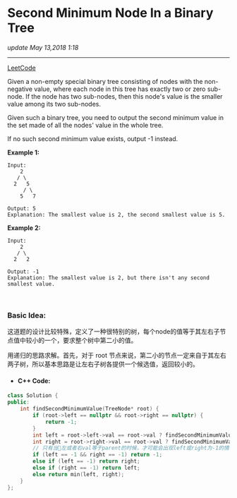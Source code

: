 # Second Minimum Node In a Binary Tree
_update May 13,2018 1:18_

---
[LeetCode](https://leetcode.com/problems/second-minimum-node-in-a-binary-tree/description/)

Given a non-empty special binary tree consisting of nodes with the non-negative value, where each node in this tree has exactly two or zero sub-node. If the node has two sub-nodes, then this node's value is the smaller value among its two sub-nodes.

Given such a binary tree, you need to output the second minimum value in the set made of all the nodes' value in the whole tree.

If no such second minimum value exists, output -1 instead.

**Example 1:**

    Input:
        2
       / \
      2   5
         / \
        5   7

    Output: 5
    Explanation: The smallest value is 2, the second smallest value is 5.

**Example 2:**

    Input:
        2
       / \
      2   2

    Output: -1
    Explanation: The smallest value is 2, but there isn't any second smallest value.

<br>

### Basic Idea:
这道题的设计比较特殊，定义了一种很特别的树，每个node的值等于其左右子节点值中较小的一个，要求整个树中第二小的值。

用递归的思路求解。首先，对于 root 节点来说，第二小的节点一定来自于其左右两子树，所以基本思路是让左右子树各提供一个候选值，返回较小的。

* #### C++ Code:
```cpp
class Solution {
public:
    int findSecondMinimumValue(TreeNode* root) {
        if (root->left == nullptr && root->right == nullptr) {
            return -1;
        }
        int left = root->left->val == root->val ? findSecondMinimumValue(root->left) : root->left->val;
        int right = root->right->val == root->val ? findSecondMinimumValue(root->right) : root->right->val;
        // 只有当左或者右val等于parent的时候，才可能会出现left或right为-1的情况
        if (left == -1 && right == -1) return -1;
        else if (left == -1) return right;
        else if (right == -1) return left;
        else return min(left, right);
    }
};
```
